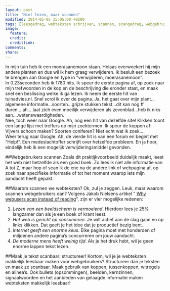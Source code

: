 ```yaml
---
layout: post
title: "Niet lezen, maar scannen"
modified: 2014-05-05 15:05:00 +0200
tags: [leesgedrag, webteksten schrijven, scannen, scangedrag, webgebruiker]
image:
  feature: 
  credit: 
  creditlink: 
comments: 
share: 
---
```

In mijn tuin heb ik een moerasanemoon staan. Helaas overwoekert hij
mijn andere planten en dus wil ik hem graag verwijderen. Ik besluit een bezoek te brengen aan Google en type in ”verwijderen,
moerasanemoon”.  
In 0.23seconden heb ik 1780 hits. Ik speur de eerste pagina af, op
zoek naar mijn trefwoorden in de kop en de beschrijving die eronder
staat, en maak snel een beslissing welke ik ga lezen. Ik neem de
eerste hit van tuinadvies.nl. Snel scrol ik over de pagina. Ja, het
gaat over mijn plant…algemene informatie…soorten…grijze stukken
tekst…dit kan nog ff duren….ah….laat zich even moeilijk verwijderen
als zevenblad…heb ik niks aan….wetenswaardigheden.  
Nee, toch weer naar Google. 
Ah, nog een hit van dezelfde site! Klikken toont een lange lijst met
treffers op mijn zoektermen. Ik speur de koppen af: Vijvers schoon
maken? Soorten coniferen? Niet echt wat ik zoek….  
Weer terug naar Google. Ah, de vierde hit is van een forum en begint met “Help!”. Een medeslachtoffer schrijft over hetzelfde probleem. En ja hoor, eindelijk heb ik een mogelijk verwijderingsmiddel gevonden. 

##Webgebruikers scannen
Zoals dit praktijkvoorbeeld duidelijk maakt, leest het web niet
hetzelfde als een goed boek. Zo lees ik niet alle informatie van A tot
Z, maar hop of scan ik de ene na de andere link of webpagina af, op
zoek naar specifieke informatie of tot het moment waarop iets mijn
aandacht heeft gepakt.

##Waarom scannen we webteksten?
Ok, zul je zeggen. Leuk, maar waarom scannen webgebruikers dan?
Volgens Jakob Nielsens artikel "
[Why webusers scan instead of reading](http://www.nngroup.com/articles/why-web-users-scan-instead-reading/)",
zijn er vier mogelijke redenen:

1.	*Lezen van een beeldscherm is vermoeiend*. Hierdoor lees je 25%
      langzamer dan als je een boek of krant leest.  
2.	*Het web is gericht op consumeren*. Je wilt actief aan de slag
      gaan en op links klikken. Dat geeft je het idee dat je
      productief bezig bent.  
3.	 *Internet geeft een enorme keus*. Elke pagina moet met honderden
       of miljoenen andere pagina’s concurreren om jouw aandacht.  
4.	*De moderne mens heeft weinig tijd*. Als je het druk hebt, wil je
      geen enorme lappen tekst lezen.  

##Maak je tekst scanbaar: structureer!
Kortom, wil je je webteksten makkelijk leesbaar maken voor webgebruikers? Structureer dan je teksten en maak ze scanbaar. 
Maak gebruik van koppen, tussenkoppen, witregels en alinea’s. Ook bullets (opsommingen),  beelden, kernzinnen, signaalwoorden en het aanbieden van gelaagde informatie maken webteksten makkelijk leesbaar!

